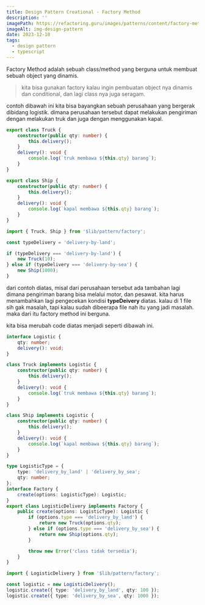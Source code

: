 ```yaml
---
title: Design Pattern Creational - Factory Method
description: ''
imagePath: https://refactoring.guru/images/patterns/content/factory-method/factory-method-en-2x.png
imageAlt: img-design-pattern
date: 2023-12-10
tags:
  - design pattern
  - typescript
---
```


Factory Method adalah sebuah class/method yang berguna untuk membuat sebuah object yang dinamis.

<blockquote>
kita bisa gunakan factory kalau ingin pembuatan object nya dinamis dan conditional, dan lagi class nya juga seragam.
</blockquote>

contoh dibawah ini kita bisa bayangkan sebuah perusahaan yang bergerak dibidang logistik. dimana perusahaan tersebut dapat melakukan pengiriman dengan melakukan truk dan juga dengan menggunakan kapal.

```ts title="factory.ts"
export class Truck {
	constructor(public qty: number) {
		this.delivery();
	}
	delivery(): void {
		console.log(`truk membawa ${this.qty} barang`);
	}
}

export class Ship {
	constructor(public qty: number) {
		this.delivery();
	}
	delivery(): void {
		console.log(`kapal membawa ${this.qty} barang`);
	}
}
```

```ts title="index.ts"
import { Truck, Ship } from '$lib/pattern/factory';

const typeDelivery = 'delivery-by-land';

if (typeDelivery === 'delivery-by-land') {
	new Truck(10);
} else if (typeDelivery === 'delivery-by-sea') {
	new Ship(1000);
}
```

dari contoh diatas, misal dari perusahaan tersebut ada tambahan lagi dimana pengiriman barang bisa melalui motor, dan pesawat. kita harus menambahkan lagi pengecekan kondisi <b> typeDeivery </b> diatas. kalau di 1 file sih gak masalah, tapi kalau sudah dibeerapa file nah itu yang jadi masalah. maka dari itu factory method ini berguna.

kita bisa merubah code diatas menjadi seperti dibawah ini.

```ts title="factory.ts"
interface Logistic {
	qty: number;
	delivery(): void;
}

class Truck implements Logistic {
	constructor(public qty: number) {
		this.delivery();
	}
	delivery(): void {
		console.log(`truk membawa ${this.qty} barang`);
	}
}

class Ship implements Logistic {
	constructor(public qty: number) {
		this.delivery();
	}
	delivery(): void {
		console.log(`kapal membawa ${this.qty} barang`);
	}
}

type LogisticType = {
	type: 'delivery_by_land' | 'delivery_by_sea';
	qty: number;
};
interface Factory {
	create(options: LogisticType): Logistic;
}
export class LogisticDelivery implements Factory {
	public create(options: LogisticType): Logistic {
		if (options.type === 'delivery_by_land') {
			return new Truck(options.qty);
		} else if (options.type === 'delivery_by_sea') {
			return new Ship(options.qty);
		}

		throw new Error('class tidak tersedia');
	}
}
```

```ts title="index.ts"
import { LogisticDelivery } from '$lib/pattern/factory';

const logistic = new LogisticDelivery();
logistic.create({ type: 'delivery_by_land', qty: 100 });
logistic.create({ type: 'delivery_by_sea', qty: 1000 });
```
